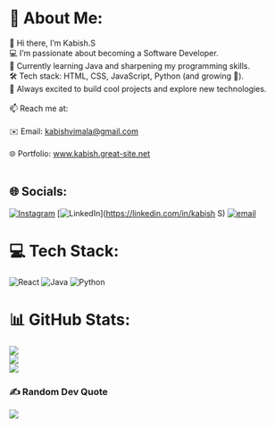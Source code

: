 # 💫 About Me:
👋 Hi there, I’m Kabish.S<br>💻 I’m passionate about becoming a Software Developer.<br>🌱 Currently learning Java and sharpening my programming skills.<br>🛠 Tech stack: HTML, CSS, JavaScript, Python (and growing 🚀).<br>🎯 Always excited to build cool projects and explore new technologies.<br><br>📫 Reach me at:<br><br>✉️ Email: kabishvimala@gmail.com<br><br>🌐 Portfolio: www.kabish.great-site.net<br><br>


## 🌐 Socials:
[![Instagram](https://img.shields.io/badge/Instagram-%23E4405F.svg?logo=Instagram&logoColor=white)](https://instagram.com/itz._.kabish) [![LinkedIn](https://img.shields.io/badge/LinkedIn-%230077B5.svg?logo=linkedin&logoColor=white)](https://linkedin.com/in/kabish S) [![email](https://img.shields.io/badge/Email-D14836?logo=gmail&logoColor=white)](mailto:kabishvimala@gamil.com) 

# 💻 Tech Stack:
![React](https://img.shields.io/badge/react-%2320232a.svg?style=for-the-badge&logo=react&logoColor=%2361DAFB) ![Java](https://img.shields.io/badge/java-%23ED8B00.svg?style=for-the-badge&logo=openjdk&logoColor=white) ![Python](https://img.shields.io/badge/python-3670A0?style=for-the-badge&logo=python&logoColor=ffdd54)
# 📊 GitHub Stats:
![](https://github-readme-stats.vercel.app/api?username=kabishS&theme=react&hide_border=false&include_all_commits=true&count_private=true)<br/>
![](https://nirzak-streak-stats.vercel.app/?user=kabishS&theme=react&hide_border=false)<br/>
![](https://github-readme-stats.vercel.app/api/top-langs/?username=kabishS&theme=react&hide_border=false&include_all_commits=true&count_private=true&layout=compact)

### ✍️ Random Dev Quote
![](https://quotes-github-readme.vercel.app/api?type=horizontal&theme=radical)

<!-- Proudly created with GPRM ( https://gprm.itsvg.in ) -->
